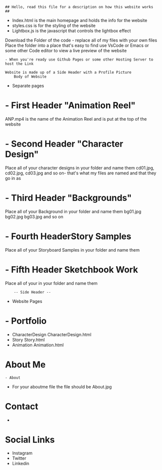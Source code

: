     ## Hello, read this file for a description on how this website works ## 

- Index.html is the main homepage and holds the info for the website
- styles.css is for the styling of the website
- Lightbox.js is the javascript that controls the lightbox effect

Download the Folder of the code - replace all of my files with your own files 
	Place the folder into a place that's easy to find 
	use VsCode or Emacs or some other Code editor to view a live preview of the website
	
	- When you're ready use Github Pages or some other Hosting Server to host the Link 

	Website is made up of a Side Header with a Profile Picture
		Body of Website

- Separate pages 

# - First Header  "Animation Reel"
ANP.mp4 is the name of the Animation Reel and is put at the top of the website
# - Second Header "Character Design"
Place all of your character designs in your folder and name them 
cd01.jpg, cd02.jpg, cd03.jpg and so on- that's what my files are named and that they go in as
# - Third Header "Backgrounds"
Place all of your Background in your folder and name them 
bg01.jpg bg02.jpg bg03.jpg and so on
# - Fourth HeaderStory Samples
Place all of your Storyboard Samples in your folder and name them 
# - Fifth Header Sketchbook Work
Place all of your in your folder and name them 
		
		-- Side Header --

* Website Pages
# - Portfolio
   - CharacterDesign
   CharacterDesign.html
   - Story
   Story.html
   - Animation
   Animation.html
# About Me
	- About
* For your aboutme file the file should be About.jpg
# Contact 
 - 
# Social Links 
 - Instagram
 - Twitter
 - Linkedin
 
